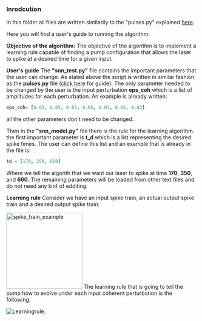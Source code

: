 ### Inrodcution </md>

In this folder all files are written similarily to the "pulses.py" explained [here](https://github.com/SamiNakouzi/YAMADA).

Here you will find a user's guide to running the algorithm:

**Objective of the algorithm:**
The objective of the algorithm is to implement a learning rule capable of finding a pump configuration that allows the laser to spike at a desired time for a given input.

**User's guide**
The **"snn_test.py"** file contains the important parameters that the user can change. As stated above the script is written in similar fashion as the **pulses.py** file ([click here](https://github.com/SamiNakouzi/YAMADA) for guide).
The only parameter needed to be changed by the user is the input perturbation **eps_coh** which is a list of amplitudes for each perturbation. An example is already written:
```python
eps_coh= [0.03, 0.05, 0.03, 0.05, 0.03, 0.05, 0.03] 
```
all the other parameters don't need to be changed.

Then in the **"snn_model.py"** file there is the rule for the learning algorithm. the first important parameter is **t_d** which is a list representing the desired spike times. The user can define this list and an example that is already in the file is:
```python
td = [170, 350, 660]
```
Where we tell the algorith that we want our laser to spike at time **170**, **350**, and **660**.
The remaining parameters will be loaded from other text files and do not need any kinf of edditing.

**Learning rule**
Consider we have an input spike train, an actual output spike train and a desired output spike train:

<img src="https://user-images.githubusercontent.com/60350687/181753201-9f9136cf-f92a-4926-8e08-1eaa78475351.png" alt="spike_train_example" width="200"/>
The learning rule that is going to tell the pump how to evolve under each input coherent perturbation is the following:

![Learningrule](https://user-images.githubusercontent.com/60350687/181753026-fb7bdcab-3e5e-4b38-a0b0-5d170045a26e.png).
